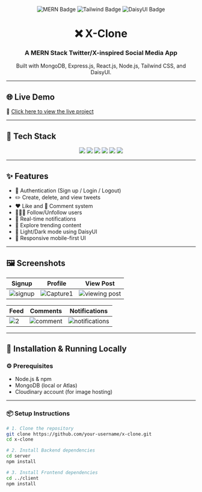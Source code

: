 <p align="center">
  <img src="https://img.shields.io/badge/MERN-Stack-blueviolet?style=for-the-badge&logo=mongodb&logoColor=white" alt="MERN Badge"/>
  <img src="https://img.shields.io/badge/TailwindCSS-UI-blue?style=for-the-badge&logo=tailwindcss&logoColor=white" alt="Tailwind Badge"/>
  <img src="https://img.shields.io/badge/DaisyUI-Tailwind-rose?style=for-the-badge&logo=daisyui&logoColor=white" alt="DaisyUI Badge"/>
</p>

<h1 align="center">❌ X-Clone</h1>
<h3 align="center">A MERN Stack Twitter/X-inspired Social Media App</h3>

<p align="center">
  Built with MongoDB, Express.js, React.js, Node.js, Tailwind CSS, and DaisyUI.
</p>

---

## 🌐 Live Demo

🔗 [Click here to view the live project](https://twitter-clone-hscd.onrender.com/)

---

## 🧩 Tech Stack

<p align="center">
  <img src="https://img.shields.io/badge/MongoDB-4EA94B?style=for-the-badge&logo=mongodb&logoColor=white"/>
  <img src="https://img.shields.io/badge/Express.js-000000?style=for-the-badge&logo=express&logoColor=white"/>
  <img src="https://img.shields.io/badge/React-61DBFB?style=for-the-badge&logo=react&logoColor=white"/>
  <img src="https://img.shields.io/badge/Node.js-3C873A?style=for-the-badge&logo=node.js&logoColor=white"/>
  <img src="https://img.shields.io/badge/TailwindCSS-38b2ac?style=for-the-badge&logo=tailwind-css&logoColor=white"/>
  <img src="https://img.shields.io/badge/DaisyUI-F472B6?style=for-the-badge&logo=daisyui&logoColor=white"/>
</p>

---

## ✨ Features

- 🔐 Authentication (Sign up / Login / Logout)
- ✏️ Create, delete, and view tweets
- ❤️ Like and 💬 Comment system
- 🧑‍🤝‍🧑 Follow/Unfollow users
- 🔔 Real-time notifications
- 🔎 Explore trending content
- 🌙 Light/Dark mode using DaisyUI
- 📱 Responsive mobile-first UI

---

## 🖼️ Screenshots

| Signup | Profile | View Post |
|--------|---------|-----------|
| ![signup](https://github.com/user-attachments/assets/c900d3d2-cec2-428e-8d7c-41dd51350412) | ![Capture1](https://github.com/user-attachments/assets/a025560e-f7ab-4b08-ad73-0b0849f6cda2) | ![viewing post](https://github.com/user-attachments/assets/bdec30fc-94e7-4b95-9684-3f77b7450991) |

| Feed | Comments | Notifications |
|------|----------|---------------|
| ![2](https://github.com/user-attachments/assets/29198cee-4f64-47fc-8698-a88c3bcc9570) | ![comment](https://github.com/user-attachments/assets/f1763870-8dcf-4805-ba2d-cee6e455ce83) | ![notifications](https://github.com/user-attachments/assets/077a6dba-e3fd-49ef-b0e1-f74e6ae2404d) |

---

## 🧪 Installation & Running Locally

### ⚙️ Prerequisites

- Node.js & npm
- MongoDB (local or Atlas)
- Cloudinary account (for image hosting)

---

### 📦 Setup Instructions

```bash
# 1. Clone the repository
git clone https://github.com/your-username/x-clone.git
cd x-clone

# 2. Install Backend dependencies
cd server
npm install

# 3. Install Frontend dependencies
cd ../client
npm install
